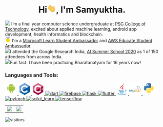 <!--
*** Thanks for checking out my README code. If you have a suggestion that would make this better 
*** or have any software development/ data science related opportunities for me do reach out! I would love to hear from you.
*** Thanks again!:D
-->

<h1 align="center">Hi<img src="https://github.com/samyukthagopalsamy/samyukthagopalsamy/blob/master/Hi.gif" width="29px">, I'm Samyuktha.</h1>

 <img src="https://media.giphy.com/media/VgCDAzcKvsR6OM0uWg/giphy.gif" width="29px"> I’m a final year computer science undergraduate at [PSG College of Technology](https://www.psgtech.edu/), excited about applied machine learning, android app development, health informatics and blockchain.<br/>
 <img src="https://github.com/samyukthagopalsamy/samyukthagopalsamy/blob/master/Medal.gif" width="18px"> I'm a [Microsoft Learn Student Ambassador](https://studentambassadors.microsoft.com/) and [AWS Educate Student Ambassador](https://aws.amazon.com/education/awseducate/student-ambassador-program/).<br/>
 <img src="https://media.giphy.com/media/pzrC181f1kPXeaHV1W/giphy.gif" width="24px">I attended the Google Research India, [AI Summer School 2020](https://sites.google.com/view/aisummerschool2020/home?authuser=0) as 1 of 150 attendees from across India.<br/>
 <img src="https://media.giphy.com/media/eNvmqeYXm4gSHC4195/giphy.gif" width="22px">Fun fact: I have been practicing Bharatanatyam for 16 years now!<br/> 
<h3 align="left">Languages and Tools:</h3>

<p align="left"> <a href="https://developer.android.com" target="_blank"> <img src="https://raw.githubusercontent.com/devicons/devicon/master/icons/android/android-original-wordmark.svg" alt="android" width="40" height="40"/> </a> <a href="https://www.cprogramming.com/" target="_blank"> <img src="https://raw.githubusercontent.com/devicons/devicon/master/icons/c/c-original.svg" alt="c" width="40" height="40"/> </a> <a href="https://www.w3schools.com/cpp/" target="_blank"> <img src="https://raw.githubusercontent.com/devicons/devicon/master/icons/cplusplus/cplusplus-original.svg" alt="cplusplus" width="40" height="40"/> </a> <a href="https://dart.dev" target="_blank"> <img src="https://www.vectorlogo.zone/logos/dartlang/dartlang-icon.svg" alt="dart" width="40" height="40"/> </a> <a href="https://firebase.google.com/" target="_blank"> <img src="https://www.vectorlogo.zone/logos/firebase/firebase-icon.svg" alt="firebase" width="40" height="40"/> </a> <a href="https://flask.palletsprojects.com/" target="_blank"> <img src="https://www.vectorlogo.zone/logos/pocoo_flask/pocoo_flask-icon.svg" alt="flask" width="40" height="40"/> </a> <a href="https://flutter.dev" target="_blank"> <img src="https://www.vectorlogo.zone/logos/flutterio/flutterio-icon.svg" alt="flutter" width="40" height="40"/> </a> <a href="https://www.java.com" target="_blank"> <img src="https://raw.githubusercontent.com/devicons/devicon/master/icons/java/java-original.svg" alt="java" width="40" height="40"/> </a> <a href="https://www.mysql.com/" target="_blank"> <img src="https://raw.githubusercontent.com/devicons/devicon/master/icons/mysql/mysql-original-wordmark.svg" alt="mysql" width="40" height="40"/> </a> <a href="https://www.python.org" target="_blank"> <img src="https://raw.githubusercontent.com/devicons/devicon/master/icons/python/python-original.svg" alt="python" width="40" height="40"/> </a> <a href="https://pytorch.org/" target="_blank"> <img src="https://www.vectorlogo.zone/logos/pytorch/pytorch-icon.svg" alt="pytorch" width="40" height="40"/> </a> <a href="https://scikit-learn.org/" target="_blank"> <img src="https://upload.wikimedia.org/wikipedia/commons/0/05/Scikit_learn_logo_small.svg" alt="scikit_learn" width="40" height="40"/> </a> <a href="https://www.tensorflow.org" target="_blank"> <img src="https://www.vectorlogo.zone/logos/tensorflow/tensorflow-icon.svg" alt="tensorflow" width="40" height="40"/> </a> </p>
<table>
<tr>
<td valign="top" width="50%">
<img src="https://github-readme-stats.vercel.app/api?username=samyukthagopalsamy&show_icons=true&count_private=true&hide_border=true" align="left" style="width: 100%" />
</td>
<td valign="top" width="50%">
<img src="https://github-readme-stats.vercel.app/api/top-langs/?username=samyukthagopalsamy&hide_border=true&layout=compact" align="left" style="width: 100%" />
</td>
</tr>
</table>  

![visitors](https://visitor-badge.glitch.me/badge?page_id=samyukthagopalsamy.samyukthagopalsamy)
